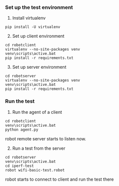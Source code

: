 ### Set up the test environment

1. Install virtualenv
```dos
pip install -U virtualenv
```

2. Set up client environment
```dos
cd robotclient
virtualenv --no-site-packages venv
venv\scripts\active.bat
pip install -r requirements.txt
```
3. Set up server environment
```dos
cd robotserver
virtualenv --no-site-packages venv
venv\scripts\active.bat
pip install -r requirements.txt
```
### Run the test
1. Run the agent of a client
```dos
cd robotclient
venv\scripts\active.bat
python agent.py
```
robot remote server starts to listen now.

2. Run a test from the server
```dos
cd robotserver
venv\scripts\active.bat
cd iperf-test
robot wifi-basic-test.robot
```

robot starts to connect to client and run the test there